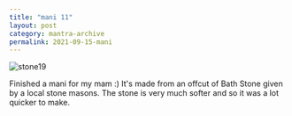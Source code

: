 ```yaml
---
title: "mani 11"
layout: post
category: mantra-archive
permalink: 2021-09-15-mani
---
```


![stone19](/assets/images/mani/mani11.jpg)

Finished a mani for my mam :) It's made from an offcut of Bath Stone given by a local stone masons. The stone is very much softer and so it was a lot quicker to make.

